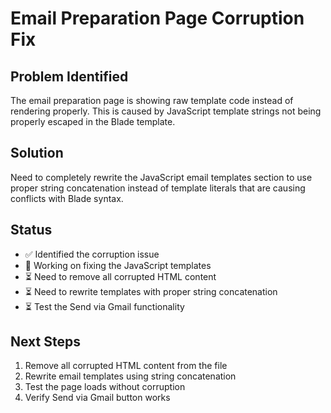 # Email Preparation Page Corruption Fix

## Problem Identified
The email preparation page is showing raw template code instead of rendering properly. This is caused by JavaScript template strings not being properly escaped in the Blade template.

## Solution
Need to completely rewrite the JavaScript email templates section to use proper string concatenation instead of template literals that are causing conflicts with Blade syntax.

## Status
- ✅ Identified the corruption issue
- 🔄 Working on fixing the JavaScript templates
- ⏳ Need to remove all corrupted HTML content
- ⏳ Need to rewrite templates with proper string concatenation
- ⏳ Test the Send via Gmail functionality

## Next Steps
1. Remove all corrupted HTML content from the file
2. Rewrite email templates using string concatenation
3. Test the page loads without corruption
4. Verify Send via Gmail button works
